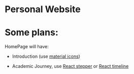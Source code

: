 # Personal Website


# Some plans:

HomePage will have:
- Introduction (use [material icons](https://mui.com/material-ui/material-icons/))

- Academic Journey, use [React stepper](https://mui.com/material-ui/react-stepper/) or [React timeline](https://mui.com/material-ui/react-timeline/)

